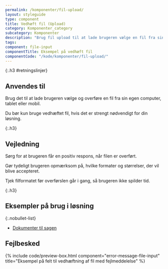 ```yaml
---
permalink: /komponenter/fil-upload/
layout: styleguide
type: component
title: Vedhæft fil (Upload)
category: Komponenter_category
subcategory: Komponenter
description: "Brug fil upload til at lade brugeren vælge en fil fra sin egen computer, tablet eller mobil."
tags:
component: file-input
componentTitle: Eksempel på vedhæft fil
componentCode: "/kode/komponenter/fil-upload/"
---
```


{:.h3 #retningslinjer}
## Anvendes til

Brug det til at lade brugeren vælge og overføre en fil fra sin egen computer, tablet eller mobil.

Du bør kun bruge vedhæftet fil, hvis det er strengt nødvendigt for din løsning.

{:.h3}
## Vejledning

Sørg for at brugeren får en positiv respons, når filen er overført.

Gør tydeligt brugeren opmærksom på, hvilke formater og størrelser, der vil blive accepteret.

Tjek filformatet før overførslen går i gang, så brugeren ikke spilder tid.

{:.h3}
## Eksempler på brug i løsning

{:.nobullet-list}
- <a href="/pages/eksempler/vedhaeft-fil/fil-1/" target="_blank" title="Eksempelløsning Dokumenter til sagen åbnes i nyt vindue">Dokumenter til sagen</a>

## Fejlbesked
{% include code/preview-box.html component="error-message-file-input" title="Eksempel på felt til vedhæftning af fil med fejlmeddelelse" %}
